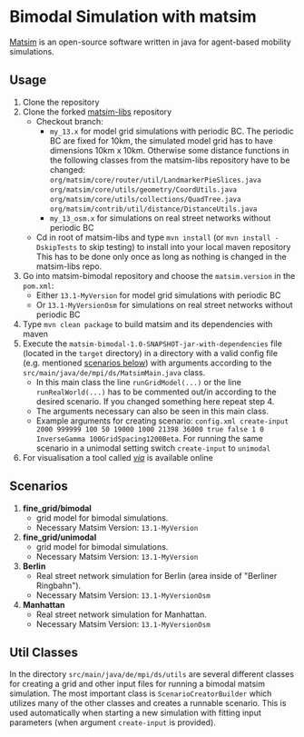 # Bimodal Simulation with matsim

[Matsim](https://www.matsim.org/) is an open-source software written in java for agent-based mobility simulations.

## Usage
1. Clone the repository
2. Clone the forked [matsim-libs](https://github.com/poss-group/matsim-libs) repository
    - Checkout branch:
        -  `my_13.x` for model grid simulations with periodic BC. The periodic BC are fixed for 10km, the simulated model grid has to have dimensions 10km x 10km. Otherwise some distance functions in the following classes from the matsim-libs repository have to be changed:<br>
        `org/matsim/core/router/util/LandmarkerPieSlices.java`<br>
        `org/matsim/core/utils/geometry/CoordUtils.java`<br>
        `org/matsim/core/utils/collections/QuadTree.java`<br>
        `org/matsim/contrib/util/distance/DistanceUtils.java`
        -  `my_13_osm.x` for simulations on real street networks without periodic BC
    - Cd in root of matsim-libs and type `mvn install` (or `mvn install -DskipTests` to skip testing) to install into your local maven repository
This has to be done only once as long as nothing is changed in the matsim-libs repo.
3. Go into matsim-bimodal repository and choose the `matsim.version` in the `pom.xml`:
    - Either `13.1-MyVersion` for model grid simulations with periodic BC
    - Or `13.1-MyVersionOsm` for simulations on real street networks without periodic BC
4. Type `mvn clean package` to build matsim and its dependencies with maven
5. Execute the `matsim-bimodal-1.0-SNAPSHOT-jar-with-dependencies` file (located in the `target` directory) in a directory with a valid config file (e.g. mentioned [scenarios below](#scenarios)) with arguments according to the `src/main/java/de/mpi/ds/MatsimMain.java` class.
    - In this main class the line `runGridModel(...)` or the line `runRealWorld(...)` has to be commented out/in according to the desired scenario. If you changed something here repeat step 4.
    - The arguments necessary can also be seen in this main class.
    - Example arguments for creating scenario: `config.xml create-input 2000 999999 100 50 19000 1000 21398 36000 true false 1 0 InverseGamma 100GridSpacing1200Beta`. For running the same scenario in a unimodal setting switch `create-input` to `unimodal`
7. For visualisation a tool called [*via*](https://www.simunto.com/via/) is available online

## Scenarios
1. **fine_grid/bimodal**
    - grid model for bimodal simulations.
    - Necessary Matsim Version: `13.1-MyVersion`
2. **fine_grid/unimodal**
    - grid model for bimodal simulations.
    - Necessary Matsim Version: `13.1-MyVersion`
3. **Berlin**
    - Real street network simulation for Berlin (area inside of "Berliner Ringbahn").
    - Necessary Matsim Version: `13.1-MyVersionOsm`
4. **Manhattan**
    - Real street network simulation for Manhattan.
    - Necessary Matsim Version: `13.1-MyVersionOsm`

## Util Classes
In the directory `src/main/java/de/mpi/ds/utils` are several different classes for creating a grid and other input files for running a bimodal matsim simulation. The most important class is `ScenarioCreatorBuilder` which utilizes many of the other classes and creates a runnable scenario. This is used automatically when starting a new simulation with fitting input parameters (when argument `create-input` is provided).
